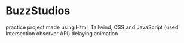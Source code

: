 # BuzzStudios

practice project made using Html, Tailwind, CSS and JavaScript (used Intersection observer API)
delaying animation

